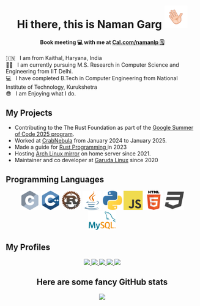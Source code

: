 <h1 align="center"> Hi there, this is Naman Garg  <img src="images/wave.gif"  alt="Waving Hand" width="60px" /></h1>


<h4 align="center"> Book meeting 💻 with me at <a href = "https://cal.com/namanlp"> Cal.com/namanlp 🗓️ </a> </h4>
🇮🇳 &nbsp; I am from Kaithal, Haryana, India <br />
🧑‍🎓 &nbsp; I am currently pursuing M.S. Research in Computer Science and Engineering from IIT Delhi. <br />
💻 &nbsp; I have completed B.Tech in Computer Engineering from National Institute of Technology, Kurukshetra <br />
😎 &nbsp; I am Enjoying what I do.

<h2> My Projects </h2>

* Contributing to the The Rust Foundation as part of the [Google Summer of Code 2025 program](https://summerofcode.withgoogle.com/programs/2025/projects/nUt4PdAA). 
* Worked at [CrabNebula](https://crabnebula.dev/) from January 2024 to January 2025.
* Made a guide for <a href="https://rustp.org/"> Rust Programming </a> in 2023
* Hosting [Arch Linux mirror](https://in-mirror.garudalinux.org/) on home server since 2021.
* Maintainer and co developer at [Garuda Linux](https://garudalinux.org/) since 2020

<h2> Programming Languages </h2>

<div align="center">
<img src="./images/ProgrammingLanguageLogo/c.png" height="50px">
<img src="./images/ProgrammingLanguageLogo/cpp.png" height="50px">
<img src="./images/ProgrammingLanguageLogo/rust.png" height="50px">
<img src="./images/ProgrammingLanguageLogo/java.png" height="50px">
<img src="./images/ProgrammingLanguageLogo/python.png" height="50px">
<img src="./images/ProgrammingLanguageLogo/javascript.png" height="50px">
<img src="./images/ProgrammingLanguageLogo/html.png" height="50px">
<img src="./images/ProgrammingLanguageLogo/css.png" height="50px">
<img src="./images/ProgrammingLanguageLogo/sql.png" height="50px">
</div>

<h2> My Profiles </h2>

<div align="center"> 
<a href="https://www.linkedin.com/in/namanlp/"> <img src="https://img.shields.io/badge/LinkedIn-0077B5?style=for-the-badge&logo=linkedin&logoColor=white" /> </a>
<a href="https://gitlab.com/Namanlp/"> <img src="https://img.shields.io/badge/GitLab-FC6D26.svg?style=for-the-badge&logo=GitLab&logoColor=white" /> </a>
<a href="https://github.com/namanlp/"> <img src="https://img.shields.io/badge/GitHub-100000?style=for-the-badge&logo=github&logoColor=white" /> </a>
<a href="https://www.codechef.com/users/namanlp/"> <img src="https://img.shields.io/badge/CodeChef-%23964B00.svg?style=for-the-badge&logo=CodeChef&logoColor=white" /> </a>
<a href="https://twitter.com/Namanlp"> <img src="https://img.shields.io/badge/Twitter-1DA1F2?style=for-the-badge&logo=twitter&logoColor=white" /> </a>
</div>

<h2 align="center"> Here are some fancy GitHub stats</h2>

<p align="center"> <img src=https://github-profile-trophy.vercel.app/?username=namanlp&theme=dracula&row=1> </p>
